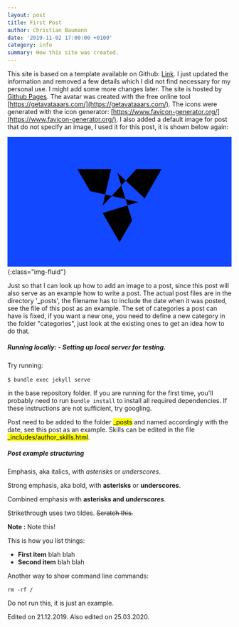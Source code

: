 ```yaml
---
layout: post
title: First Post
author: Christian Baumann
date: '2019-11-02 17:00:00 +0100'
category: info
summary: How this site was created.
---
```


This site is based on a template available on Github: [Link](https://github.com/sujaykundu777/devlopr-jekyll).
I just updated the information and removed a few details which I did not find necessary for
my personal use. I might add some more changes later. The site is hosted by 
[Github Pages](https://pages.github.com/). The avatar was created with the free online 
tool [https://getavataaars.com/](https://getavataaars.com/). The icons were generated with the icon generator: 
[https://www.favicon-generator.org/](https://www.favicon-generator.org/).
I also added a default image for post that do not specify an image, 
I used it for this post, it is shown below again:

![Default post image](/assets/img/posts/default_post.png){:class="img-fluid"}

Just so that I can look up how to add an image to a post, 
since this post will also serve as an example how to write a post.
The actual post files are in the directory '_posts', the filename
has to include the date when it was posted, see the file of this post
as an example. The set of categories a post can have is fixed, if
you want a new one, you need to define a new category in the folder "categories",
just look at the existing ones to get an idea how to do that.

##### **Running locally:** - Setting up local server for testing.

Try running:

`$ bundle exec jekyll serve`

in the base repository folder. If you are running for the first time,
you'll probably need to run `bundle install`
to install all required dependencies. If these instructions 
are not sufficient, try googling.

Post need to be added to the folder <mark>_posts</mark> and named accordingly with
the date, see this post as an example. Skills can be edited in the file 
<mark>_includes/author_skills.html</mark>.

##### Post example structuring

Emphasis, aka italics, with *asterisks* or _underscores_.

Strong emphasis, aka bold, with **asterisks** or __underscores__.

Combined emphasis with **asterisks and _underscores_**.

Strikethrough uses two tildes. ~~Scratch this.~~

**Note :**
Note this!

This is how you list things:
- **First item** blah blah
- **Second item** blah blah

Another way to show command line commands:
```
rm -rf /
```
Do not run this, it is just an example.

Edited on 21.12.2019.
Also edited on 25.03.2020.

